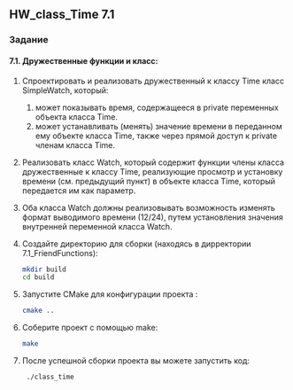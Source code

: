 ## HW_class_Time 7.1

### Задание
#### 7.1. Дружественные функции и класс:
1. Спроектировать и реализовать дружественный к классу Time класс SimpleWatch, который:
   1. может показывать время, содержащееся в private переменных объекта класса Time.
   2. может устанавливать (менять) значение времени в переданном ему объекте класса Time, также через прямой доступ к private членам класса Time.
2. Реализовать класс Watch, который содержит функции члены класса дружественные к классу Time, реализующие просмотр и установку времени (см. предыдущий пункт) в объекте класса Time, который передается им как параметр. 
3. Оба класса Watch должны реализовывать возможность изменять формат выводимого времени (12/24), путем установления значения внутренней переменной класса Watch.

1. Создайте директорию для сборки (находясь в дирректории 7.1_FriendFunctions):
   ```sh
   mkdir build
   cd build
   ```
2. Запустите CMake для конфигурации проекта :
   
   ```sh
   cmake ..
   ```
   

3. Соберите проект с помощью make:
   ```sh
   make
   ```
4. После успешной сборки проекта вы можете запустить код:
   ```sh
    ./class_time
   ```
